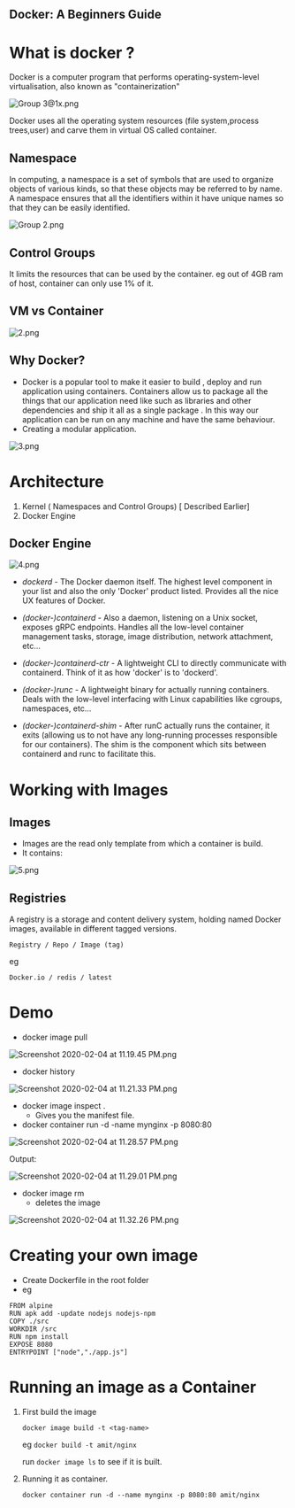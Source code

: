 ## Docker: A Beginners Guide

# What is docker ?

Docker is a computer program that performs operating-system-level virtualisation, also known as "containerization"

![Group 3@1x.png](https://cdn.hashnode.com/res/hashnode/image/upload/v1580834413761/_2HKUWOkJ.png)

Docker uses all the operating system resources (file system,process trees,user) and carve them in virtual OS called container.

## Namespace

In computing, a namespace is a set of symbols that are used to organize objects of various kinds, so that these objects may be referred to by name. A namespace ensures that all the identifiers within it have unique names so that they can be easily identified.

![Group 2.png](https://cdn.hashnode.com/res/hashnode/image/upload/v1580835162410/n9DSjLtLs.png)

## Control Groups

It limits the resources that can be used by the container. eg out of 4GB ram of host, container can only use 1% of it.

## VM vs Container


![2.png](https://cdn.hashnode.com/res/hashnode/image/upload/v1580836159871/Kbgc8Bs0s.png)

## Why Docker?
- Docker is a popular tool to make it easier to build , deploy and run application using containers. Containers allow us to package all the things that our application need like such as libraries and other dependencies and ship it all as a single package . In this way our application can be run on any machine and have the same behaviour.
- Creating a modular application.

![3.png](https://cdn.hashnode.com/res/hashnode/image/upload/v1580836507575/1AMGlyeZB.png)

# Architecture
1. Kernel ( Namespaces and Control Groups) [ Described Earlier]
2. Docker Engine

## Docker Engine


![4.png](https://cdn.hashnode.com/res/hashnode/image/upload/v1580837379135/BgJ0eLJJ0.png)



- _dockerd_ - The Docker daemon itself. The highest level component in your list and also the only 'Docker' product listed. Provides all the nice UX features of Docker.

- _(docker-)containerd_ - Also a daemon, listening on a Unix socket, exposes gRPC endpoints. Handles all the low-level container management tasks, storage, image distribution, network attachment, etc...

- _(docker-)containerd-ctr_ - A lightweight CLI to directly communicate with containerd. Think of it as how 'docker' is to 'dockerd'.

- _(docker-)runc_ - A lightweight binary for actually running containers. Deals with the low-level interfacing with Linux capabilities like cgroups, namespaces, etc...

- _(docker-)containerd-shim_ - After runC actually runs the container, it exits (allowing us to not have any long-running processes responsible for our containers). The shim is the component which sits between containerd and runc to facilitate this.

# Working with Images
## Images 
- Images are the read only template from which a container is build.
- It contains:

![5.png](https://cdn.hashnode.com/res/hashnode/image/upload/v1580838182069/Rn47ypt55.png)

## Registries

A registry is a storage and content delivery system, holding named Docker images, available in different tagged versions.

```Registry / Repo / Image (tag) ```

eg

```Docker.io / redis / latest```

# Demo

- docker image pull <image name>


![Screenshot 2020-02-04 at 11.19.45 PM.png](https://cdn.hashnode.com/res/hashnode/image/upload/v1580838633571/xyK3GvP_O.png)

- docker history <image name>

![Screenshot 2020-02-04 at 11.21.33 PM.png](https://cdn.hashnode.com/res/hashnode/image/upload/v1580838721108/z02IOJHLX.png)

- docker image inspect <image name>.
    - Gives you the manifest file.
- docker container run -d -name mynginx -p 8080:80 <image name>

![Screenshot 2020-02-04 at 11.28.57 PM.png](https://cdn.hashnode.com/res/hashnode/image/upload/v1580839152037/ZQFE0IS8T.png)

Output:

![Screenshot 2020-02-04 at 11.29.01 PM.png](https://cdn.hashnode.com/res/hashnode/image/upload/v1580839155979/p4r4jVJaH.png)


- docker image rm <image name> 
    - deletes the image

![Screenshot 2020-02-04 at 11.32.26 PM.png](https://cdn.hashnode.com/res/hashnode/image/upload/v1580839356037/wJuzRAeIH.png)

# Creating your own image

- Create Dockerfile in the root folder
- eg
``` 
FROM alpine
RUN apk add -update nodejs nodejs-npm
COPY ./src
WORKDIR /src
RUN npm install
EXPOSE 8080
ENTRYPOINT ["node","./app.js"]
```
# Running an image as a Container

1. First build the image

    ```docker image build -t <tag-name>```

    eg  ```docker build -t amit/nginx ```

     run ```docker image ls``` to see if it is built.
2. Running it as container.

     ```docker container run -d --name mynginx -p 8080:80 amit/nginx```